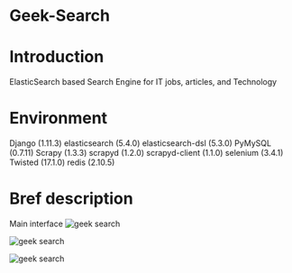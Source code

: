 # Geek-Search

# Introduction

ElasticSearch based Search Engine for IT jobs, articles, and Technology

# Environment
Django (1.11.3)
elasticsearch (5.4.0)
elasticsearch-dsl (5.3.0)
PyMySQL (0.7.11)
Scrapy (1.3.3)
scrapyd (1.2.0)
scrapyd-client (1.1.0)
selenium (3.4.1)
Twisted (17.1.0)
redis (2.10.5)

# Bref description
Main interface
![geek search](https://s3.amazonaws.com/poly-screenshots.angel.co/Project/c3/631076/534bf396f974b838a28864e4ad7d5f7b-original.jpeg)

![geek search](https://s3.amazonaws.com/poly-screenshots.angel.co/Project/c3/631076/d0c53e912a5f6650ebd8232b74b380e1-original.jpeg)

![geek search](https://s3.amazonaws.com/poly-screenshots.angel.co/Project/c3/631076/410e5311233a09913c4504c603fb890e-original.png)
